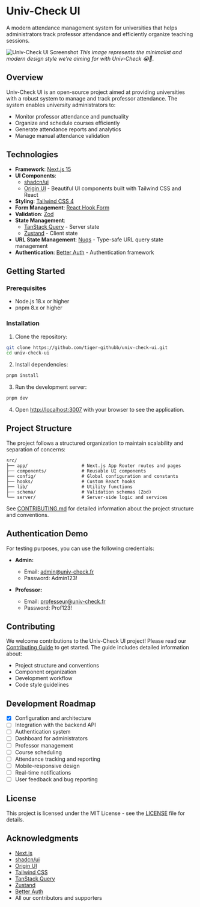 # Univ-Check UI

A modern attendance management system for universities that helps administrators track professor attendance and efficiently organize teaching sessions.

![Univ-Check UI Screenshot](https://originui.com/_next/image?url=%2Flayouts%2Fapp-1.png&w=1200&q=75)
_This image represents the minimalist and modern design style we're aiming for with Univ-Check 😭🚀._

## Overview

Univ-Check UI is an open-source project aimed at providing universities with a robust system to manage and track professor attendance. The system enables university administrators to:

- Monitor professor attendance and punctuality
- Organize and schedule courses efficiently
- Generate attendance reports and analytics
- Manage manual attendance validation

## Technologies

- **Framework**: [Next.js 15](https://nextjs.org/)
- **UI Components**:
  - [shadcn/ui](https://ui.shadcn.com/)
  - [Origin UI](https://originui.com/) - Beautiful UI components built with Tailwind CSS and React
- **Styling**: [Tailwind CSS 4](https://tailwindcss.com/)
- **Form Management**: [React Hook Form](https://react-hook-form.com/)
- **Validation**: [Zod](https://github.com/colinhacks/zod)
- **State Management**:
  - [TanStack Query](https://tanstack.com/query) - Server state
  - [Zustand](https://github.com/pmndrs/zustand) - Client state
- **URL State Management**: [Nuqs](https://nuqs.47ng.com/) - Type-safe URL query state management
- **Authentication**: [Better Auth](http://better-auth.com/) - Authentication framework

## Getting Started

### Prerequisites

- Node.js 18.x or higher
- pnpm 8.x or higher

### Installation

1. Clone the repository:

```bash
git clone https://github.com/tiger-githubb/univ-check-ui.git
cd univ-check-ui
```

2. Install dependencies:

```bash
pnpm install
```

3. Run the development server:

```bash
pnpm dev
```

4. Open [http://localhost:3007](http://localhost:3007) with your browser to see the application.

## Project Structure

The project follows a structured organization to maintain scalability and separation of concerns:

```
src/
├── app/                    # Next.js App Router routes and pages
├── components/             # Reusable UI components
├── config/                 # Global configuration and constants
├── hooks/                  # Custom React hooks
├── lib/                    # Utility functions
├── schema/                 # Validation schemas (Zod)
└── server/                 # Server-side logic and services
```

See [CONTRIBUTING.md](./CONTRIBUTING.md) for detailed information about the project structure and conventions.

## Authentication Demo

For testing purposes, you can use the following credentials:

- **Admin:**

  - Email: admin@univ-check.fr
  - Password: Admin123!

- **Professor:**
  - Email: professeur@univ-check.fr
  - Password: Prof123!

## Contributing

We welcome contributions to the Univ-Check UI project! Please read our [Contributing Guide](./CONTRIBUTING.md) to get started. The guide includes detailed information about:

- Project structure and conventions
- Component organization
- Development workflow
- Code style guidelines

## Development Roadmap

- [x] Configuration and architecture
- [ ] Integration with the backend API
- [ ] Authentication system
- [ ] Dashboard for administrators
- [ ] Professor management
- [ ] Course scheduling
- [ ] Attendance tracking and reporting
- [ ] Mobile-responsive design
- [ ] Real-time notifications
- [ ] User feedback and bug reporting

## License

This project is licensed under the MIT License - see the [LICENSE](LICENSE) file for details.

## Acknowledgments

- [Next.js](https://nextjs.org/)
- [shadcn/ui](https://ui.shadcn.com/)
- [Origin UI](https://originui.com/)
- [Tailwind CSS](https://tailwindcss.com/)
- [TanStack Query](https://tanstack.com/query)
- [Zustand](https://github.com/pmndrs/zustand)
- [Better Auth](http://better-auth.com/)
- All our contributors and supporters
